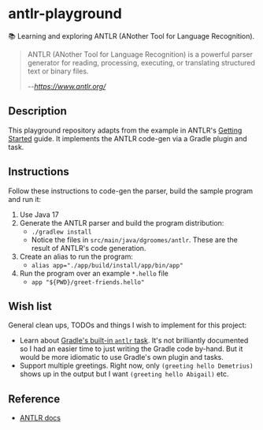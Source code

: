 # antlr-playground

📚 Learning and exploring ANTLR (ANother Tool for Language Recognition).

> ANTLR (ANother Tool for Language Recognition) is a powerful parser generator for reading, processing, executing, or
> translating structured text or binary files.
> 
> --<cite>https://www.antlr.org/</antlr>

## Description

This playground repository adapts from the example in ANTLR's [Getting Started](https://github.com/antlr/antlr4/blob/master/doc/getting-started.md)
guide. It implements the ANTLR code-gen via a Gradle plugin and task. 

## Instructions

Follow these instructions to code-gen the parser, build the sample program and run it:

1. Use Java 17
2. Generate the ANTLR parser and build the program distribution:
   * `./gradlew install`
   * Notice the files in `src/main/java/dgroomes/antlr`. These are the result of ANTLR's code generation.
3. Create an alias to run the program:
   * `alias app="./app/build/install/app/bin/app"`
5. Run the program over an example `*.hello` file
   * `app "${PWD}/greet-friends.hello"`

## Wish list

General clean ups, TODOs and things I wish to implement for this project:

* Learn about [Gradle's built-in `antlr` task](https://docs.gradle.org/current/userguide/antlr_plugin.html). It's not
  brilliantly documented so I had an easier time to just writing the Gradle code by-hand. But it would be more idiomatic
  to use Gradle's own plugin and tasks.
* Support multiple greetings. Right now, only `(greeting hello Demetrius)` shows up in the output but I want `(greeting hello Abigail)`
  etc.

## Reference

* [ANTLR docs](https://www.antlr.org/)
